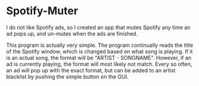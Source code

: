 # Spotify-Muter
I do not like Spotify ads, so I created an app that mutes Spotify any time an ad pops up, and un-mutes when the ads are finished.

This program is actually very simple. The program continually reads the title of the Spotify window, which is changed based on what song is playing.
If it is an actual song, the format will be "ARTIST - SONGNAME". However, if an ad is currently playing, the format will most likely not match. 
Every so often, an ad will pop up with the exact format, but can be added to an artist blacklist by pushing the simple button on the GUI.
